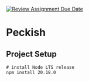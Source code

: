 [![Review Assignment Due Date](https://classroom.github.com/assets/deadline-readme-button-22041afd0340ce965d47ae6ef1cefeee28c7c493a6346c4f15d667ab976d596c.svg)](https://classroom.github.com/a/xRZXc6ot)

# Peckish

## Project Setup

```
# install Node LTS release
npm install 20.18.0 
```
